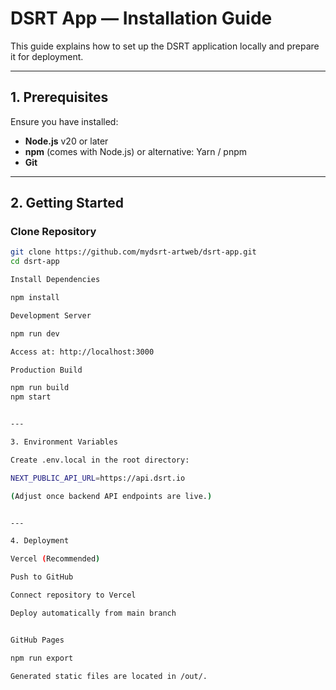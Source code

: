 # DSRT App — Installation Guide

This guide explains how to set up the DSRT application locally and prepare it for deployment.

---

## 1. Prerequisites
Ensure you have installed:
- **Node.js** v20 or later
- **npm** (comes with Node.js) or alternative: Yarn / pnpm
- **Git**

---

## 2. Getting Started

### Clone Repository
```bash
git clone https://github.com/mydsrt-artweb/dsrt-app.git
cd dsrt-app

Install Dependencies

npm install

Development Server

npm run dev

Access at: http://localhost:3000

Production Build

npm run build
npm start


---

3. Environment Variables

Create .env.local in the root directory:

NEXT_PUBLIC_API_URL=https://api.dsrt.io

(Adjust once backend API endpoints are live.)


---

4. Deployment

Vercel (Recommended)

Push to GitHub

Connect repository to Vercel

Deploy automatically from main branch


GitHub Pages

npm run export

Generated static files are located in /out/.
